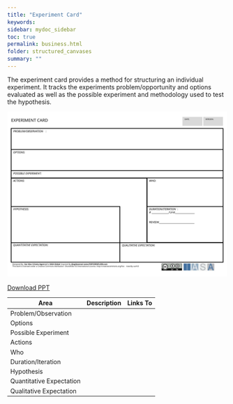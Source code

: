 ```yaml
---
title: "Experiment Card"
keywords: 
sidebar: mydoc_sidebar
toc: true
permalink: business.html
folder: structured_canvases
summary: ""
---
```


The experiment card provides a method for structuring an individual experiment. It tracks the experiments problem/opportunity and options evaluated as well as the possible experiment and methodology used to test the hypothesis.

![image001](media/experiment_card001.svg)

[Download PPT](media/ppt/experiment_card.ppt)

| Area | Description | Links To |
| --- | --- | --- |
| Problem/Observation |   |   |
| Options |   |   |
| Possible Experiment |   |   |
| Actions |   |   |
| Who |   |   |
| Duration/Iteration |   |   |
| Hypothesis |   |   |
| Quantitative Expectation |   |   |
| Qualitative Expectation |   |   |
